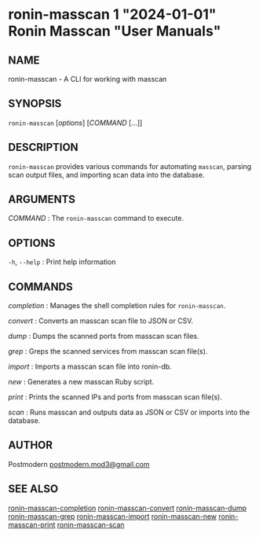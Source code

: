 # ronin-masscan 1 "2024-01-01" Ronin Masscan "User Manuals"

## NAME

ronin-masscan - A CLI for working with masscan

## SYNOPSIS

`ronin-masscan` [*options*] [*COMMAND* [...]]

## DESCRIPTION

`ronin-masscan` provides various commands for automating `masscan`, parsing
scan output files, and importing scan data into the database.

## ARGUMENTS

*COMMAND*
: The `ronin-masscan` command to execute.

## OPTIONS

`-h`, `--help`
: Print help information

## COMMANDS

*completion*
: Manages the shell completion rules for `ronin-masscan`.

*convert*
: Converts an masscan scan file to JSON or CSV.

*dump*
: Dumps the scanned ports from masscan scan files.

*grep*
: Greps the scanned services from masscan scan file(s).

*import*
: Imports a masscan scan file into ronin-db.

*new*
: Generates a new masscan Ruby script.

*print*
: Prints the scanned IPs and ports from masscan scan file(s).

*scan*
: Runs masscan and outputs data as JSON or CSV or imports into the database.

## AUTHOR

Postmodern <postmodern.mod3@gmail.com>

## SEE ALSO

[ronin-masscan-completion](ronin-masscan-completion.1.md) [ronin-masscan-convert](ronin-masscan-convert.1.md) [ronin-masscan-dump](ronin-masscan-dump.1.md) [ronin-masscan-grep](ronin-masscan-grep.1.md) [ronin-masscan-import](ronin-masscan-import.1.md) [ronin-masscan-new](ronin-masscan-new.1.md) [ronin-masscan-print](ronin-masscan-print.1.md) [ronin-masscan-scan](ronin-masscan-scan.1.md)
